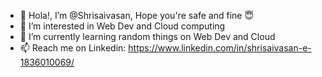 - 👋 Hola!, I’m @Shrisaivasan, Hope you're safe and fine 😇
- 👀 I’m interested in Web Dev and Cloud computing
- 🌱 I’m currently learning random things on Web Dev and Cloud
- 📫 Reach me on Linkedin: https://www.linkedin.com/in/shrisaivasan-e-1836010069/

<!---
Shrisaivasan/Shrisaivasan is a ✨ special ✨ repository because its `README.md` (this file) appears on your GitHub profile.
You can click the Preview link to take a look at your changes.
--->
